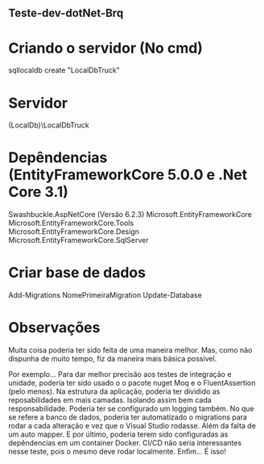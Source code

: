 ## Teste-dev-dotNet-Brq

# Criando o servidor (No cmd)
sqllocaldb create "LocalDbTruck"

# Servidor
(LocalDb)\LocalDbTruck

# Depêndencias (EntityFrameworkCore 5.0.0 e .Net Core 3.1)
Swashbuckle.AspNetCore (Versão 6.2.3)
Microsoft.EntityFrameworkCore
Microsoft.EntityFrameworkCore.Tools
Microsoft.EntityFrameworkCore.Design
Microsoft.EntityFrameworkCore.SqlServer

# Criar base de dados
Add-Migrations NomePrimeiraMigration
Update-Database

# Observações
Muita coisa poderia ter sido feita de uma maneira melhor.
Mas, como não dispunha de muito tempo, fiz da maneira mais básica possível.

Por exemplo... Para dar melhor precisão aos testes de integração e unidade,
poderia ter sido usado o o pacote nuget Moq e o FluentAssertion (pelo menos).
Na estrutura da aplicação, poderia ter dividido as reposabilidades em mais
camadas. Isolando assim bem cada responsabilidade. Poderia ter se configurado
um logging também.
No que se refere a banco de dados, poderia ter automatizado o migrations
para rodar a cada alteração e vez que o Visual Studio rodasse. Além da falta
de um auto mapper.
E por último, poderia terem sido configuradas as depêndencias em um container
Docker. CI/CD não seria interessantes nesse teste, pois o mesmo deve rodar
localmente.
Enfim... É isso!